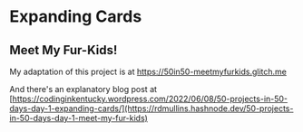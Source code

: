 # Expanding Cards
## Meet My Fur-Kids!

My adaptation of this project is at https://50in50-meetmyfurkids.glitch.me

And there's an explanatory blog post at [https://codinginkentucky.wordpress.com/2022/06/08/50-projects-in-50-days-day-1-expanding-cards/](https://rdmullins.hashnode.dev/50-projects-in-50-days-day-1-meet-my-fur-kids)

